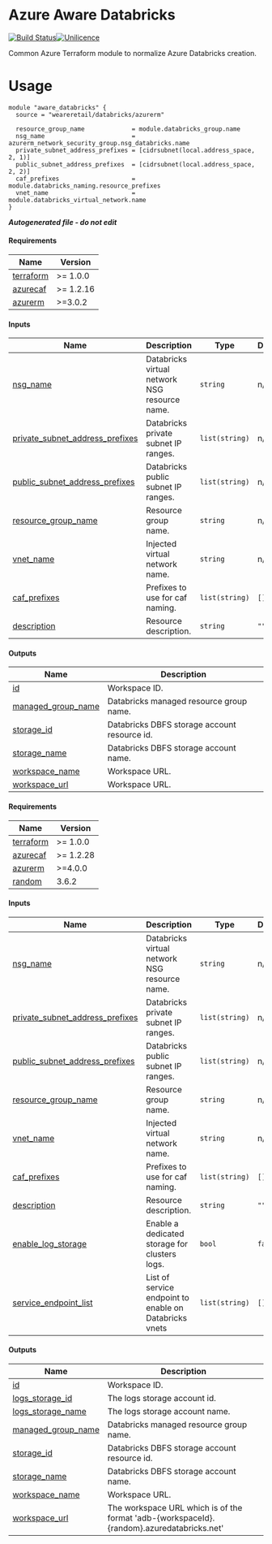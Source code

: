 # Azure Aware Databricks

[![Build Status](https://dev.azure.com/weareretail/Tooling/_apis/build/status/mod_azu_databricks?repoName=mod_azu_databricks&branchName=master)](https://dev.azure.com/weareretail/Tooling/_build/latest?definitionId=11&repoName=mod_azu_databricks&branchName=master)[![Unilicence](https://img.shields.io/badge/licence-The%20Unilicence-green)](LICENCE)

Common Azure Terraform module to normalize Azure Databricks creation.

# Usage

```hcl
module "aware_databricks" {
  source = "weareretail/databricks/azurerm"

  resource_group_name             = module.databricks_group.name
  nsg_name                        = azurerm_network_security_group.nsg_databricks.name
  private_subnet_address_prefixes = [cidrsubnet(local.address_space, 2, 1)]
  public_subnet_address_prefixes  = [cidrsubnet(local.address_space, 2, 2)]
  caf_prefixes                    = module.databricks_naming.resource_prefixes
  vnet_name                       = module.databricks_virtual_network.name
}

```

***Autogenerated file - do not edit***

#### Requirements

| Name | Version |
|------|---------|
| <a name="requirement_terraform"></a> [terraform](#requirement\_terraform) | >= 1.0.0 |
| <a name="requirement_azurecaf"></a> [azurecaf](#requirement\_azurecaf) | >= 1.2.16 |
| <a name="requirement_azurerm"></a> [azurerm](#requirement\_azurerm) | >=3.0.2 |

#### Inputs

| Name | Description | Type | Default | Required |
|------|-------------|------|---------|:--------:|
| <a name="input_nsg_name"></a> [nsg\_name](#input\_nsg\_name) | Databricks virtual network NSG resource name. | `string` | n/a | yes |
| <a name="input_private_subnet_address_prefixes"></a> [private\_subnet\_address\_prefixes](#input\_private\_subnet\_address\_prefixes) | Databricks private subnet IP ranges. | `list(string)` | n/a | yes |
| <a name="input_public_subnet_address_prefixes"></a> [public\_subnet\_address\_prefixes](#input\_public\_subnet\_address\_prefixes) | Databricks public subnet IP ranges. | `list(string)` | n/a | yes |
| <a name="input_resource_group_name"></a> [resource\_group\_name](#input\_resource\_group\_name) | Resource group name. | `string` | n/a | yes |
| <a name="input_vnet_name"></a> [vnet\_name](#input\_vnet\_name) | Injected virtual network name. | `string` | n/a | yes |
| <a name="input_caf_prefixes"></a> [caf\_prefixes](#input\_caf\_prefixes) | Prefixes to use for caf naming. | `list(string)` | `[]` | no |
| <a name="input_description"></a> [description](#input\_description) | Resource description. | `string` | `""` | no |

#### Outputs

| Name | Description |
|------|-------------|
| <a name="output_id"></a> [id](#output\_id) | Workspace ID. |
| <a name="output_managed_group_name"></a> [managed\_group\_name](#output\_managed\_group\_name) | Databricks managed resource group name. |
| <a name="output_storage_id"></a> [storage\_id](#output\_storage\_id) | Databricks DBFS storage account resource id. |
| <a name="output_storage_name"></a> [storage\_name](#output\_storage\_name) | Databricks DBFS storage account name. |
| <a name="output_workspace_name"></a> [workspace\_name](#output\_workspace\_name) | Workspace URL. |
| <a name="output_workspace_url"></a> [workspace\_url](#output\_workspace\_url) | Workspace URL. |

<!-- BEGIN_TF_DOCS -->
#### Requirements

| Name | Version |
|------|---------|
| <a name="requirement_terraform"></a> [terraform](#requirement\_terraform) | >= 1.0.0 |
| <a name="requirement_azurecaf"></a> [azurecaf](#requirement\_azurecaf) | >= 1.2.28 |
| <a name="requirement_azurerm"></a> [azurerm](#requirement\_azurerm) | >=4.0.0 |
| <a name="requirement_random"></a> [random](#requirement\_random) | 3.6.2 |

#### Inputs

| Name | Description | Type | Default | Required |
|------|-------------|------|---------|:--------:|
| <a name="input_nsg_name"></a> [nsg\_name](#input\_nsg\_name) | Databricks virtual network NSG resource name. | `string` | n/a | yes |
| <a name="input_private_subnet_address_prefixes"></a> [private\_subnet\_address\_prefixes](#input\_private\_subnet\_address\_prefixes) | Databricks private subnet IP ranges. | `list(string)` | n/a | yes |
| <a name="input_public_subnet_address_prefixes"></a> [public\_subnet\_address\_prefixes](#input\_public\_subnet\_address\_prefixes) | Databricks public subnet IP ranges. | `list(string)` | n/a | yes |
| <a name="input_resource_group_name"></a> [resource\_group\_name](#input\_resource\_group\_name) | Resource group name. | `string` | n/a | yes |
| <a name="input_vnet_name"></a> [vnet\_name](#input\_vnet\_name) | Injected virtual network name. | `string` | n/a | yes |
| <a name="input_caf_prefixes"></a> [caf\_prefixes](#input\_caf\_prefixes) | Prefixes to use for caf naming. | `list(string)` | `[]` | no |
| <a name="input_description"></a> [description](#input\_description) | Resource description. | `string` | `""` | no |
| <a name="input_enable_log_storage"></a> [enable\_log\_storage](#input\_enable\_log\_storage) | Enable a dedicated storage for clusters logs. | `bool` | `false` | no |
| <a name="input_service_endpoint_list"></a> [service\_endpoint\_list](#input\_service\_endpoint\_list) | List of service endpoint to enable on Databricks vnets | `list(string)` | `[]` | no |

#### Outputs

| Name | Description |
|------|-------------|
| <a name="output_id"></a> [id](#output\_id) | Workspace ID. |
| <a name="output_logs_storage_id"></a> [logs\_storage\_id](#output\_logs\_storage\_id) | The logs storage account id. |
| <a name="output_logs_storage_name"></a> [logs\_storage\_name](#output\_logs\_storage\_name) | The logs storage account name. |
| <a name="output_managed_group_name"></a> [managed\_group\_name](#output\_managed\_group\_name) | Databricks managed resource group name. |
| <a name="output_storage_id"></a> [storage\_id](#output\_storage\_id) | Databricks DBFS storage account resource id. |
| <a name="output_storage_name"></a> [storage\_name](#output\_storage\_name) | Databricks DBFS storage account name. |
| <a name="output_workspace_name"></a> [workspace\_name](#output\_workspace\_name) | Workspace URL. |
| <a name="output_workspace_url"></a> [workspace\_url](#output\_workspace\_url) | The workspace URL which is of the format 'adb-{workspaceId}.{random}.azuredatabricks.net' |
<!-- END_TF_DOCS -->
